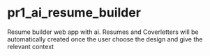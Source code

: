 # pr1_ai_resume_builder
Resume builder web app with ai. Resumes and Coverletters will be automatically created once the user choose the design and give the relevant context
